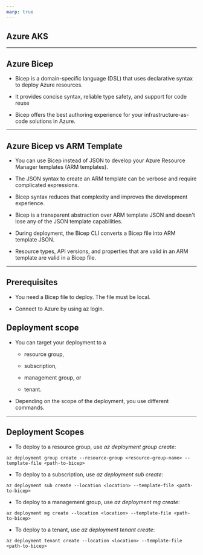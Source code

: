```yaml
---
marp: true
---
```


<!-- _class: invert -->

## Azure AKS

---

## Azure Bicep

* Bicep is a domain-specific language (DSL) that uses declarative syntax to
  deploy Azure resources.

* It provides concise syntax, reliable type safety, and support for code reuse

* Bicep offers the best authoring experience for your infrastructure-as-code
  solutions in Azure.

---

## Azure Bicep vs ARM Template


* You can use Bicep instead of JSON to develop your Azure Resource Manager
  templates (ARM templates). 

* The JSON syntax to create an ARM template can be verbose and require
  complicated expressions. 

* Bicep syntax reduces that complexity and improves the development experience.

* Bicep is a transparent abstraction over ARM template JSON and doesn't lose any
  of the JSON template capabilities. 

* During deployment, the Bicep CLI converts a Bicep file into ARM template JSON.

* Resource types, API versions, and properties that are valid in an ARM template
  are valid in a Bicep file.

---

## Prerequisites

* You need a Bicep file to deploy. The file must be local.

* Connect to Azure by using az login.

## Deployment scope

* You can target your deployment to a

  * resource group,

  * subscription,

  * management group, or

  * tenant.

* Depending on the scope of the deployment, you use different commands.

---

## Deployment Scopes

* To deploy to a resource group, use *az deployment group create*:

```
az deployment group create --resource-group <resource-group-name> --template-file <path-to-bicep>
```

* To deploy to a subscription, use *az deployment sub create*:

```
az deployment sub create --location <location> --template-file <path-to-bicep>
```

* To deploy to a management group, use *az deployment mg create*:

```
az deployment mg create --location <location> --template-file <path-to-bicep>

```

* To deploy to a tenant, use *az deployment tenant create*:

```
az deployment tenant create --location <location> --template-file <path-to-bicep>
```